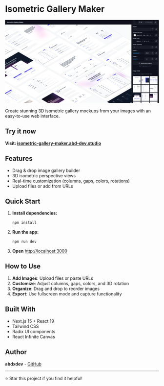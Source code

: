 # Isometric Gallery Maker

![screenshot](screenshots/screenshot_1.png)

Create stunning 3D isometric gallery mockups from your images with an easy-to-use web interface.

## Try it now

**Visit: [isometric-gallery-maker.abd-dev.studio](https://isometric-gallery-maker.abd-dev.studio/)**

## Features

- Drag & drop image gallery builder
- 3D isometric perspective views
- Real-time customization (columns, gaps, colors, rotations)
- Upload files or add from URLs

## Quick Start

1. **Install dependencies:**

   ```bash
   npm install
   ```

2. **Run the app:**

   ```bash
   npm run dev
   ```

3. **Open** [http://localhost:3000](http://localhost:3000)

## How to Use

1. **Add Images**: Upload files or paste URLs
2. **Customize**: Adjust columns, gaps, colors, and 3D rotation
3. **Organize**: Drag and drop to reorder images
4. **Export**: Use fullscreen mode and capture functionality

## Built With

- Next.js 15 + React 19
- Tailwind CSS
- Radix UI components
- React Infinite Canvas

## Author

**abdxdev** - [GitHub](https://github.com/abdxdev)

---

⭐ Star this project if you find it helpful!
